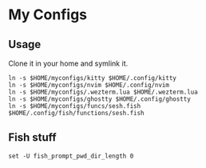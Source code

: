 # My Configs

## Usage

Clone it in your home and symlink it.

```shell
ln -s $HOME/myconfigs/kitty $HOME/.config/kitty
ln -s $HOME/myconfigs/nvim $HOME/.config/nvim
ln -s $HOME/myconfigs/.wezterm.lua $HOME/.wezterm.lua
ln -s $HOME/myconfigs/ghostty $HOME/.config/ghostty
ln -s $HOME/myconfigs/funcs/sesh.fish $HOME/.config/fish/functions/sesh.fish
```

## Fish stuff

```shell
set -U fish_prompt_pwd_dir_length 0
```
